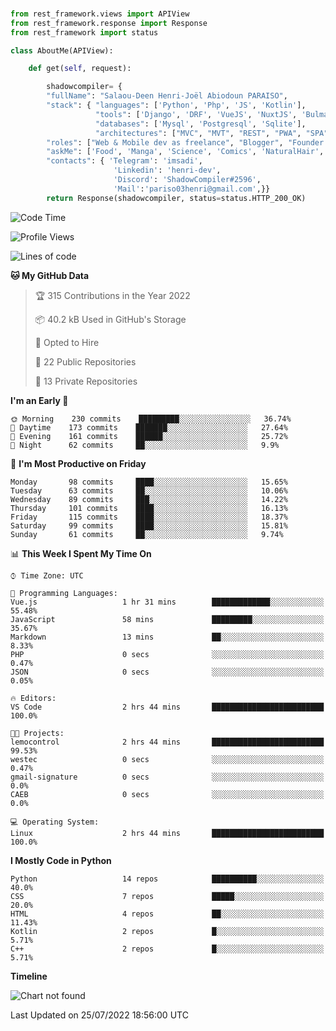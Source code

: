 ###
```python
from rest_framework.views import APIView
from rest_framework.response import Response
from rest_framework import status

class AboutMe(APIView):

    def get(self, request):

        shadowcompiler= {
        "fullName": "Salaou-Deen Henri-Joël Abiodoun PARAISO",
        "stack": { "languages": ['Python', 'Php', 'JS', 'Kotlin'],
                   "tools": ['Django', 'DRF', 'VueJS', 'NuxtJS', 'Bulma', 'Beufy'],
                   "databases": ['Mysql', 'Postgresql', 'Sqlite'],
                   "architectures": ["MVC", "MVT", "REST", "PWA", "SPA"]},        
        "roles": ["Web & Mobile dev as freelance", "Blogger", "Founder at @henrid3v", "Mentor"],
        "askMe": ['Food', 'Manga', 'Science', 'Comics', 'NaturalHair', 'Photography', 'Tech', 'Programming'],
        "contacts": { 'Telegram': 'imsadi',
                       'Linkedin': 'henri-dev',
                       'Discord': 'ShadowCompiler#2596',
                       'Mail':'pariso03henri@gmail.com',}}
        return Response(shadowcompiler, status=status.HTTP_200_OK)

```                    

<!--START_SECTION:waka-->
![Code Time](http://img.shields.io/badge/Code%20Time-0%20secs-blue)

![Profile Views](http://img.shields.io/badge/Profile%20Views-1-blue)

![Lines of code](https://img.shields.io/badge/From%20Hello%20World%20I%27ve%20Written-55%20Thousand%20lines%20of%20code-blue)

**🐱 My GitHub Data** 

> 🏆 315 Contributions in the Year 2022
 > 
> 📦 40.2 kB Used in GitHub's Storage 
 > 
> 💼 Opted to Hire
 > 
> 📜 22 Public Repositories 
 > 
> 🔑 13 Private Repositories  
 > 
**I'm an Early 🐤** 

```text
🌞 Morning    230 commits    █████████░░░░░░░░░░░░░░░░   36.74% 
🌆 Daytime    173 commits    ███████░░░░░░░░░░░░░░░░░░   27.64% 
🌃 Evening    161 commits    ██████░░░░░░░░░░░░░░░░░░░   25.72% 
🌙 Night      62 commits     ██░░░░░░░░░░░░░░░░░░░░░░░   9.9%

```
📅 **I'm Most Productive on Friday** 

```text
Monday       98 commits     ████░░░░░░░░░░░░░░░░░░░░░   15.65% 
Tuesday      63 commits     ██░░░░░░░░░░░░░░░░░░░░░░░   10.06% 
Wednesday    89 commits     ███░░░░░░░░░░░░░░░░░░░░░░   14.22% 
Thursday     101 commits    ████░░░░░░░░░░░░░░░░░░░░░   16.13% 
Friday       115 commits    ████░░░░░░░░░░░░░░░░░░░░░   18.37% 
Saturday     99 commits     ████░░░░░░░░░░░░░░░░░░░░░   15.81% 
Sunday       61 commits     ██░░░░░░░░░░░░░░░░░░░░░░░   9.74%

```


📊 **This Week I Spent My Time On** 

```text
⌚︎ Time Zone: UTC

💬 Programming Languages: 
Vue.js                   1 hr 31 mins        █████████████░░░░░░░░░░░░   55.48% 
JavaScript               58 mins             █████████░░░░░░░░░░░░░░░░   35.67% 
Markdown                 13 mins             ██░░░░░░░░░░░░░░░░░░░░░░░   8.33% 
PHP                      0 secs              ░░░░░░░░░░░░░░░░░░░░░░░░░   0.47% 
JSON                     0 secs              ░░░░░░░░░░░░░░░░░░░░░░░░░   0.05%

🔥 Editors: 
VS Code                  2 hrs 44 mins       █████████████████████████   100.0%

🐱‍💻 Projects: 
lemocontrol              2 hrs 44 mins       █████████████████████████   99.53% 
westec                   0 secs              ░░░░░░░░░░░░░░░░░░░░░░░░░   0.47% 
gmail-signature          0 secs              ░░░░░░░░░░░░░░░░░░░░░░░░░   0.0% 
CAEB                     0 secs              ░░░░░░░░░░░░░░░░░░░░░░░░░   0.0%

💻 Operating System: 
Linux                    2 hrs 44 mins       █████████████████████████   100.0%

```

**I Mostly Code in Python** 

```text
Python                   14 repos            ██████████░░░░░░░░░░░░░░░   40.0% 
CSS                      7 repos             █████░░░░░░░░░░░░░░░░░░░░   20.0% 
HTML                     4 repos             ██░░░░░░░░░░░░░░░░░░░░░░░   11.43% 
Kotlin                   2 repos             █░░░░░░░░░░░░░░░░░░░░░░░░   5.71% 
C++                      2 repos             █░░░░░░░░░░░░░░░░░░░░░░░░   5.71%

```


**Timeline**

![Chart not found](https://raw.githubusercontent.com/shadowcompiler/shadowcompiler/main/charts/bar_graph.png) 


 Last Updated on 25/07/2022 18:56:00 UTC
<!--END_SECTION:waka-->
